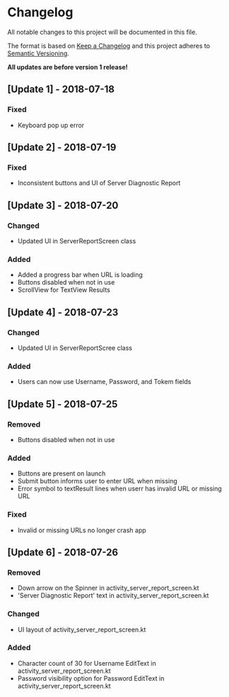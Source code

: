 # Changelog

All notable changes to this project will be documented in this file.

The format is based on [Keep a Changelog](http://keepachangelog.com/en/1.0.0/)
and this project adheres to [Semantic Versioning](http://semver.org/spec/v2.0.0.html).

**All updates are before version 1 release!**

## [Update 1] - 2018-07-18
### Fixed
- Keyboard pop up error

## [Update 2] - 2018-07-19
### Fixed
- Inconsistent buttons and UI of Server Diagnostic Report

## [Update 3] - 2018-07-20
### Changed
- Updated UI in ServerReportScreen class  
### Added
- Added a progress bar when URL is loading  
- Buttons disabled when not in use  
- ScrollView for TextView Results

## [Update 4] - 2018-07-23
### Changed
- Updated UI in ServerReportScree class  
### Added
- Users can now use Username, Password, and Tokem fields
## [Update 5] - 2018-07-25
### Removed
- Buttons disabled when not in use
### Added
- Buttons are present on launch
- Submit button informs user to enter URL when missing
- Error symbol  to textResult lines when userr has invalid URL or missing URL
### Fixed
- Invalid or missing URLs no longer crash app

## [Update 6] - 2018-07-26
### Removed
- Down arrow on the Spinner in activity_server_report_screen.kt
- 'Server Diagnostic Report' text in activity_server_report_screen.kt
### Changed
- UI layout of activity_server_report_screen.kt
### Added
- Character count of 30 for Username EditText in activity_server_report_screen.kt
- Password visibility option for Password EditText in activity_server_report_screen.kt


[0.9.0]: https://github.com/robinst/autolink-java/compare/autolink-0.8.0...autolink-0.9.0
[0.8.0]: https://github.com/robinst/autolink-java/compare/autolink-0.7.0...autolink-0.8.0
[0.7.0]: https://github.com/robinst/autolink-java/compare/autolink-0.6.0...autolink-0.7.0
[0.6.0]: https://github.com/robinst/autolink-java/compare/autolink-0.5.0...autolink-0.6.0
[0.5.0]: https://github.com/robinst/autolink-java/compare/autolink-0.4.0...autolink-0.5.0
[0.4.0]: https://github.com/robinst/autolink-java/compare/autolink-0.3.0...autolink-0.4.0
[0.3.0]: https://github.com/robinst/autolink-java/compare/autolink-0.2.0...autolink-0.3.0
[0.2.0]: https://github.com/robinst/autolink-java/compare/autolink-0.1.0...autolink-0.2.0
